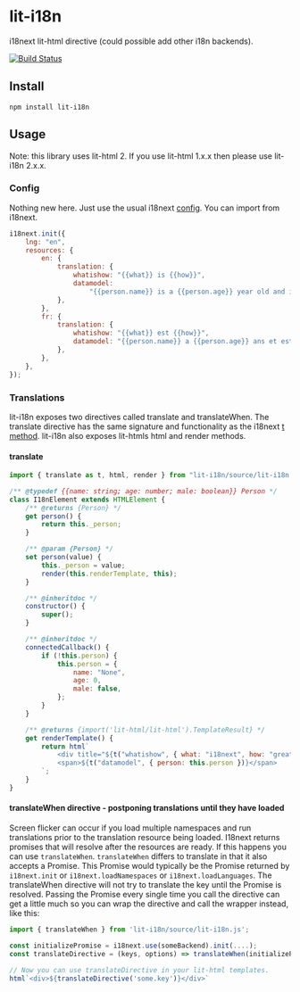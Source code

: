 # lit-i18n

i18next lit-html directive (could possible add other i18n backends).

[![Build Status](https://dev.azure.com/colscott/lit-i18n/_apis/build/status/colscott.lit-i18n?branchName=master)](https://dev.azure.com/colscott/lit-i18n/_build/latest?definitionId=2&branchName=master)

## Install

    npm install lit-i18n

## Usage

Note: this library uses lit-html 2. If you use lit-html 1.x.x then please use lit-i18n 2.x.x.

### Config

Nothing new here. Just use the usual i18next [config](https://www.i18next.com/overview/configuration-options). You can import from i18next.

```js
i18next.init({
    lng: "en",
    resources: {
        en: {
            translation: {
                whatishow: "{{what}} is {{how}}",
                datamodel:
                    "{{person.name}} is a {{person.age}} year old and is male: {{person.male}}",
            },
        },
        fr: {
            translation: {
                whatishow: "{{what}} est {{how}}",
                datamodel: "{{person.name}} a {{person.age}} ans et est un homme: {{person.male}}",
            },
        },
    },
});
```

### Translations

lit-i18n exposes two directives called translate and translateWhen.
The translate directive has the same signature and functionality as the i18next [t method](https://www.i18next.com/overview/api#t). lit-i18n also exposes lit-htmls html and render methods.

#### translate

```js
import { translate as t, html, render } from "lit-i18n/source/lit-i18n.js";

/** @typedef {{name: string; age: number; male: boolean}} Person */
class I18nElement extends HTMLElement {
    /** @returns {Person} */
    get person() {
        return this._person;
    }

    /** @param {Person} */
    set person(value) {
        this._person = value;
        render(this.renderTemplate, this);
    }

    /** @inheritdoc */
    constructor() {
        super();
    }

    /** @inheritdoc */
    connectedCallback() {
        if (!this.person) {
            this.person = {
                name: "None",
                age: 0,
                male: false,
            };
        }
    }

    /** @returns {import('lit-html/lit-html').TemplateResult} */
    get renderTemplate() {
        return html`
            <div title="${t("whatishow", { what: "i18next", how: "great" })}"></div>
            <span>${t("datamodel", { person: this.person })}</span>
        `;
    }
}
```

#### translateWhen directive - postponing translations until they have loaded

Screen flicker can occur if you load multiple namespaces and run translations prior to the translation resource being loaded. I18next returns promises that will resolve after the resources are ready.
If this happens you can use `translateWhen`.
`translateWhen` differs to translate in that it also accepts a Promise. This Promise would typically be the Promise returned by `i18next.init` or `i18next.loadNamespaces` or `i18next.loadLanguages`. The translateWhen directive will not try to translate the key until the Promise is resolved.
Passing the Promise every single time you call the directive can get a little much so you can wrap the directive and call the wrapper instead, like this:

```js
import { translateWhen } from 'lit-i18n/source/lit-i18n.js';

const initializePromise = i18next.use(someBackend).init(....);
const translateDirective = (keys, options) => translateWhen(initializePromise, keys, options);

// Now you can use translateDirective in your lit-html templates.
html`<div>${translateDirective('some.key')}</div>`
```
